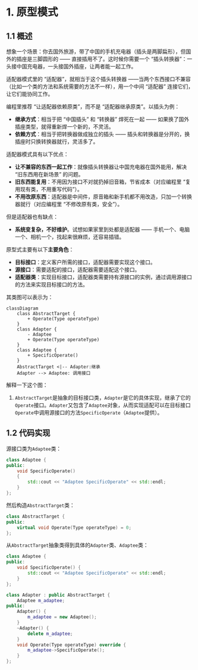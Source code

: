 # 1. 原型模式

## 1.1 概述

想象一个场景：你去国外旅游，带了中国的手机充电器（插头是两脚扁形），但国外的插座是三脚圆形的 —— 直接插用不了。这时候你需要一个 “插头转换器”：一头接中国充电器，一头接国外插座，让两者能一起工作。

适配器模式里的 “适配器”，就相当于这个插头转换器 ——当两个东西接口不兼容（比如一个类的方法和系统需要的方法不一样），用一个中间 “适配器” 连接它们，让它们能协同工作。

编程里推荐 “让适配器依赖原类”，而不是 “适配器继承原类”。以插头为例：

+ **继承方式**：相当于把 “中国插头” 和 “转换器” 焊死在一起 —— 如果换了国外插座类型，就得重新焊一个新的，不灵活。
+ **依赖方式**：相当于把转换器做成独立的插头 —— 插头和转换器是分开的，换插座时只换转换器就行，灵活多了。

适配器模式具有以下优点：

+ **让不兼容的东西一起工作**：就像插头转换器让中国充电器在国外能用，解决 “旧东西用在新场景” 的问题。
+ **旧东西能复用**：不用因为接口不对就扔掉旧音箱，节省成本（对应编程里 “复用现有类，不用重写代码”）。
+ **不用改原东西**：适配器是中间件，原音箱和新手机都不用改造，只加一个转换器就行（对应编程里 “不修改原有类，安全”）。

但是适配器也有缺点：

+ **系统变复杂，不好维护**。试想如果家里到处都是适配器 —— 手机一个、电脑一个、相机一个，找起来很麻烦，还容易插错。

原型式主要有以下**主要角色**：

+ **目标接口**：定义客户所需的接口，适配器需要实现这个接口。
+ **源接口**：需要适配的接口，适配器需要适配这个接口。
+ **适配器类**：实现目标接口，适配器类需要持有源接口的实例，通过调用源接口的方法来实现目标接口的方法。

其类图可以表示为：



```mermaid
classDiagram
    class AbstractTarget {
        + Operate(Type operateType)
    }
    class Adapter {
        - Adaptee
        + Operate(Type operateType)
    }
    class Adaptee {
        + SpecificOperate()
    }
    AbstractTarget <|-- Adapter:继承
    Adapter --> Adaptee: 调用接口
```

解释一下这个图：
1. `AbstractTarget`是抽象的目标接口类，`Adapter`是它的具体实现，继承了它的`Operate`接口。`Adapter`又包含了`Adaptee`对象，从而实现适配可以在目标接口`Operate`中调用源接口的方法`SpecificOperate`（`Adaptee`提供）。


## 1.2 代码实现

源接口类为`Adaptee`类：

```cpp
class Adaptee {
public:
    void SpecificOperate()
    {
        std::cout << "Adaptee SpecificOperate" << std::endl;
    }
};
```

然后构造`AbstractTarget`类：
```cpp
class AbstractTarget {
public:
    virtual void Operate(Type operateType) = 0;
};
```

从`AbstractTarget`抽象类得到具体的`Adapter`类、`Adaptee`类：



```cpp
class Adaptee {
public:
    void SpecificOperate() {
        std::cout << "Adaptee SpecificOperate" << std::endl;
    }
};

class Adapter : public AbstractTarget {
    Adaptee m_adaptee;
public:
    Adapter() {
        m_adaptee = new Adaptee();
    }
    ~Adapter() {
        delete m_adaptee;
    }
    void Operate(Type operateType) override {
        m_adaptee->SpecificOperate();
    }
};
```
